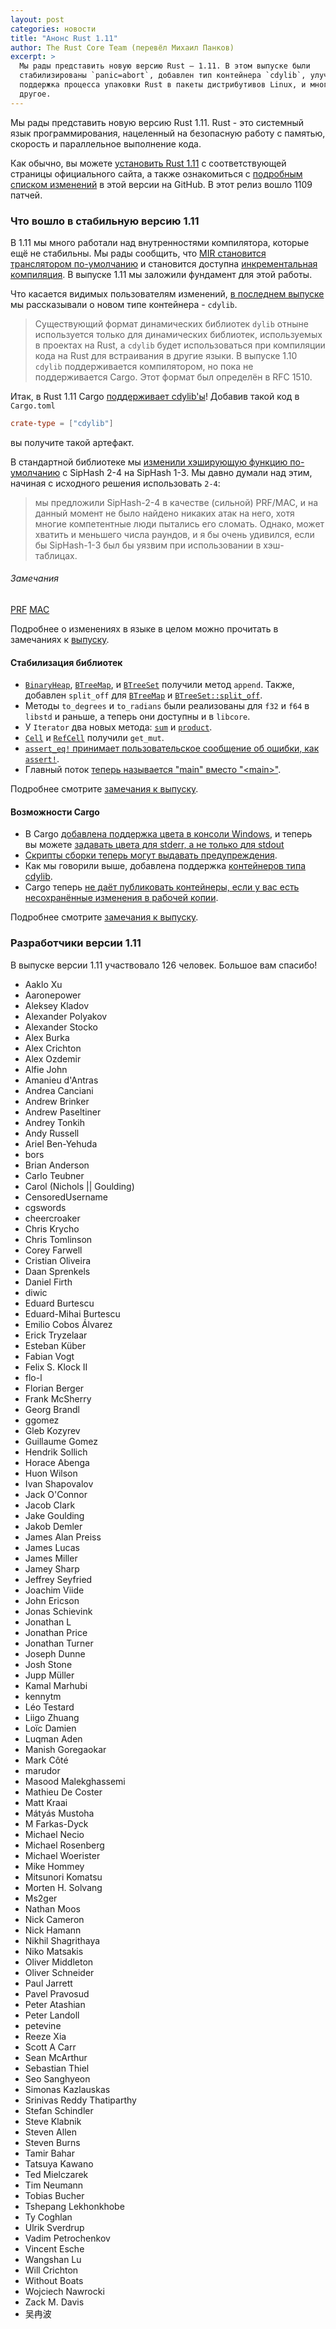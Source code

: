 ```yaml
---
layout: post
categories: новости
title: "Анонс Rust 1.11"
author: The Rust Core Team (перевёл Михаил Панков)
excerpt: >
  Мы рады представить новую версию Rust — 1.11. В этом выпуске были
  стабилизированы `panic=abort`, добавлен тип контейнера `cdylib`, улучшена
  поддержка процесса упаковки Rust в пакеты дистрибутивов Linux, и многое
  другое.
---
```


Мы рады представить новую версию Rust 1.11. Rust - это системный язык
программирования, нацеленный на безопасную работу с памятью, скорость и
параллельное выполнение кода.

Как обычно, вы можете [установить Rust 1.11][install] с соответствующей страницы
официального сайта, а также ознакомиться с [подробным списком изменений][notes]
в этой версии на GitHub. В этот релиз вошло 1109 патчей.

[install]: https://www.rust-lang.org/install.html
[notes]: https://github.com/rust-lang/rust/blob/master/RELEASES.md#version-1110-2016-08-18

### Что вошло в стабильную версию 1.11

В 1.11 мы много работали над внутренностями компилятора, которые ещё не
стабильны. Мы рады сообщить, что 
[MIR становится транслятором по-умолчанию][MIR becoming the default] и
становится доступна [инкрементальная компиляция][incremental compilation].
В выпуске 1.11 мы заложили фундамент для этой работы.

[MIR becoming the default]: https://github.com/rust-lang/rust/pull/34096
[incremental compilation]: https://github.com/rust-lang/rust/pull/34956

Что касается видимых пользователям изменений, 
[в последнем выпуске][last release] мы рассказывали о новом типе контейнера -
`cdylib`.

> Существующий формат динамических библиотек `dylib` отныне используется только
> для динамических библиотек, используемых в проектах на Rust, а `cdylib` будет
> использоваться при компиляции кода на Rust для встраивания в другие языки. В
> выпуске 1.10 `cdylib` поддерживается компилятором, но пока не поддерживается
> Cargo. Этот формат был определён в RFC 1510.

[Last release]: https://rustycrate.ru/%D0%BD%D0%BE%D0%B2%D0%BE%D1%81%D1%82%D0%B8/2016/07/11/rust-1.10.html

Итак, в Rust 1.11 Cargo [поддерживает cdylib'ы](https://github.com/rust-lang/cargo/pull/2741)!
Добавив такой код в `Cargo.toml` 

```toml
crate-type = ["cdylib"]
```

вы получите такой артефакт.

В стандартной библиотеке мы 
[изменили хэширующую функцию по-умолчанию](https://github.com/rust-lang/rust/pull/33940)
с SipHash 2-4 на SipHash 1-3. Мы давно думали над этим, начиная с исходного 
решения использовать `2-4`:

> мы предложили SipHash-2-4 в качестве (сильной) PRF/MAC, и на данный
> момент не было найдено никаких атак на него, хотя многие компетентные
> люди пытались его сломать. Однако, может хватить и меньшего числа раундов,
> и я бы очень удивился, если бы SipHash-1-3 был бы уязвим при использовании
> в хэш-таблицах.

###### Замечания

[PRF](https://en.wikipedia.org/wiki/Pseudorandom_function_family)
[MAC](https://en.wikipedia.org/wiki/Message_authentication_code)

Подробнее о изменениях в языке в целом можно прочитать в замечаниях к
[выпуску][notes].

#### Стабилизация библиотек

* [`BinaryHeap`](https://doc.rust-lang.org/std/collections/binary_heap/struct.BinaryHeap.html#method.append),
[`BTreeMap`](https://doc.rust-lang.org/std/collections/btree_map/struct.BTreeMap.html#method.append),
и
[`BTreeSet`](https://doc.rust-lang.org/std/collections/btree_set/struct.BTreeSet.html#method.append)
получили метод `append`. Также, добавлен `split_off` для
[`BTreeMap`](https://doc.rust-lang.org/std/collections/btree_map/struct.BTreeMap.html#method.split_off) и [`BTreeSet::split_off`](https://doc.rust-lang.org/std/collections/btree_set/struct.BTreeSet.html#method.split_off).
* Методы `to_degrees` и `to_radians` были реализованы для `f32` и `f64` 
в `libstd` и раньше, а теперь они доступны и в `libcore`.
* У `Iterator` два новых метода:
[`sum`](https://doc.rust-lang.org/std/iter/trait.Iterator.html#method.sum) и
[`product`](https://doc.rust-lang.org/std/iter/trait.Iterator.html#method.sum).
* [`Cell`](https://doc.rust-lang.org/std/cell/struct.Cell.html#method.get_mut) и
[`RefCell`](https://doc.rust-lang.org/std/cell/struct.RefCell.html#method.get_mut) 
получили `get_mut`.
* [`assert_eq!` принимает пользовательское сообщение об ошибки, как `assert!`](https://github.com/rust-lang/rust/pull/33976).
* Главный поток [теперь называется "main" вместо "&lt;main&gt;"](https://github.com/rust-lang/rust/pull/33803).

Подробнее смотрите [замечания к выпуску][notes].

#### Возможности Cargo

* В Cargo [добавлена поддержка цвета в консоли Windows](https://github.com/rust-lang/cargo/pull/2804),
и теперь вы можете [задавать цвета для stderr, а не только для stdout](https://github.com/rust-lang/cargo/pull/2739) 
* [Скрипты сборки теперь могут выдавать предупреждения](https://github.com/rust-lang/cargo/pull/2630).
* Как мы говорили выше, добавлена поддержка [контейнеров типа cdylib](https://github.com/rust-lang/cargo/pull/2741).
* Cargo теперь [не даёт публиковать контейнеры, если у вас есть несохранённые изменения в рабочей копии](https://github.com/rust-lang/cargo/pull/2781).

Подробнее смотрите [замечания к выпуску][notes].

### Разработчики версии 1.11

В выпуске версии 1.11 участвовало 126 человек. Большое вам спасибо!

* Aaklo Xu
* Aaronepower
* Aleksey Kladov
* Alexander Polyakov
* Alexander Stocko
* Alex Burka
* Alex Crichton
* Alex Ozdemir
* Alfie John
* Amanieu d'Antras
* Andrea Canciani
* Andrew Brinker
* Andrew Paseltiner
* Andrey Tonkih
* Andy Russell
* Ariel Ben-Yehuda
* bors
* Brian Anderson
* Carlo Teubner
* Carol (Nichols &#124;&#124; Goulding)
* CensoredUsername
* cgswords
* cheercroaker
* Chris Krycho
* Chris Tomlinson
* Corey Farwell
* Cristian Oliveira
* Daan Sprenkels
* Daniel Firth
* diwic
* Eduard Burtescu
* Eduard-Mihai Burtescu
* Emilio Cobos Álvarez
* Erick Tryzelaar
* Esteban Küber
* Fabian Vogt
* Felix S. Klock II
* flo-l
* Florian Berger
* Frank McSherry
* Georg Brandl
* ggomez
* Gleb Kozyrev
* Guillaume Gomez
* Hendrik Sollich
* Horace Abenga
* Huon Wilson
* Ivan Shapovalov
* Jack O'Connor
* Jacob Clark
* Jake Goulding
* Jakob Demler
* James Alan Preiss
* James Lucas
* James Miller
* Jamey Sharp
* Jeffrey Seyfried
* Joachim Viide
* John Ericson
* Jonas Schievink
* Jonathan L
* Jonathan Price
* Jonathan Turner
* Joseph Dunne
* Josh Stone
* Jupp Müller
* Kamal Marhubi
* kennytm
* Léo Testard
* Liigo Zhuang
* Loïc Damien
* Luqman Aden
* Manish Goregaokar
* Mark Côté
* marudor
* Masood Malekghassemi
* Mathieu De Coster
* Matt Kraai
* Mátyás Mustoha
* M Farkas-Dyck
* Michael Necio
* Michael Rosenberg
* Michael Woerister
* Mike Hommey
* Mitsunori Komatsu
* Morten H. Solvang
* Ms2ger
* Nathan Moos
* Nick Cameron
* Nick Hamann
* Nikhil Shagrithaya
* Niko Matsakis
* Oliver Middleton
* Oliver Schneider
* Paul Jarrett
* Pavel Pravosud
* Peter Atashian
* Peter Landoll
* petevine
* Reeze Xia
* Scott A Carr
* Sean McArthur
* Sebastian Thiel
* Seo Sanghyeon
* Simonas Kazlauskas
* Srinivas Reddy Thatiparthy
* Stefan Schindler
* Steve Klabnik
* Steven Allen
* Steven Burns
* Tamir Bahar
* Tatsuya Kawano
* Ted Mielczarek
* Tim Neumann
* Tobias Bucher
* Tshepang Lekhonkhobe
* Ty Coghlan
* Ulrik Sverdrup
* Vadim Petrochenkov
* Vincent Esche
* Wangshan Lu
* Will Crichton
* Without Boats
* Wojciech Nawrocki
* Zack M. Davis
* 吴冉波
